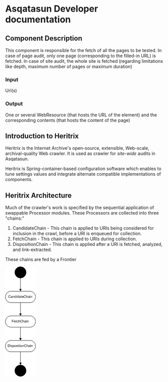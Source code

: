 # Asqatasun Developer documentation

## Component Description

This component is responsible for the fetch of all the pages to be tested. 
In case of page audit, only one page (corresponding to the filled-in URL) is fetched. 
In case of site audit, the whole site is fetched (regarding limitations like depth, maximum number of pages or maximum duration)

### Input

Url(s)

### Output

One or several WebResource (that hosts the URL of the element) and the corresponding contents (that hosts the content of the page)

## Introduction to Heritrix

Heritrix is the Internet Archive's open-source, extensible, Web-scale, archival-quality Web crawler. It is used as crawler for *site-wide* audits in Asqatasun.

Heritrix is Spring-container-based configuration software which enables to tune settings values and integrate alternate compatible implementations of components.

## Heritrix Architecture

Much of the crawler's work is specified by the sequential application of swappable Processor modules. These Processors are collected into three "chains:"

1. CandidateChain - This chain is applied to URIs being considered for inclusion in the crawl, before a URI is enqueued for collection.
1. FetchChain - This chain is applied to URIs during collection.
1. DispositionChain - This chain is applied after a URI is fetched, analyzed, and link-extracted.

These chains are fed by a Frontier

![Heritrix processor chains](HeritrixProcessorChains.png)